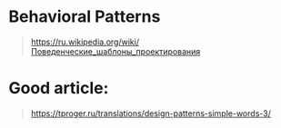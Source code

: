 # Behavioral Patterns
> https://ru.wikipedia.org/wiki/Поведенческие_шаблоны_проектирования

# Good article:
> https://tproger.ru/translations/design-patterns-simple-words-3/
